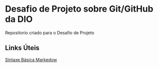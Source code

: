 # Desafio de Projeto sobre Git/GitHub da DIO
Repositorio criado para o Desafio de Projeto

## Links Úteis
[Sintaxe Básica Markedow](https://www.markdownguide.org/basic-syntax/)
